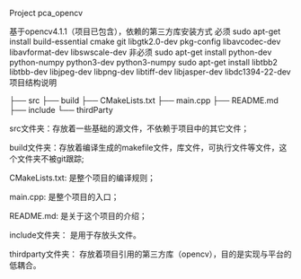 Project pca_opencv

基于opencv4.1.1（项目已包含），依赖的第三方库安装方式
必须
sudo apt-get install build-essential cmake git libgtk2.0-dev pkg-config libavcodec-dev libavformat-dev libswscale-dev
非必须
sudo apt-get install python-dev python-numpy python3-dev python3-numpy
sudo apt-get install libtbb2 libtbb-dev libjpeg-dev libpng-dev libtiff-dev libjasper-dev libdc1394-22-dev
项目结构说明

├── src
├── build
├── CMakeLists.txt
├── main.cpp
├── README.md
├── include
└── thirdParty

src文件夹：存放着一些基础的源文件，不依赖于项目中的其它文件；

build文件夹：存放着编译生成的makefile文件，库文件，可执行文件等文件，这个文件夹不被git跟踪;

CMakeLists.txt: 是整个项目的编译规则；

main.cpp: 是整个项目的入口；

README.md: 是关于这个项目的介绍；

include文件夹： 是用于存放头文件。

thirdparty文件夹： 存放着项目引用的第三方库（opencv），目的是实现与平台的低耦合。
